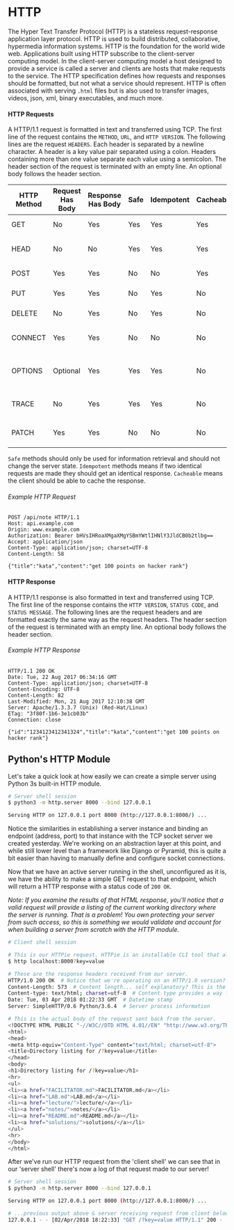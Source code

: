 # HTTP
The Hyper Text Transfer Protocol (HTTP) is a stateless request-response application layer protocol. HTTP is used to build distributed, collaborative, hypermedia information systems. HTTP is the foundation for the world wide web. Applications built using HTTP subscribe to the client-server computing model. In the client-server computing model a host designed to provide a service is called a server and clients are hosts that make requests to the service. The HTTP specification defines how requests and responses should be formatted, but not what a service should represent. HTTP is often associated with serving `.html` files but is also used to transfer images, videos, json, xml, binary executables, and much more.

#### HTTP Requests
A HTTP/1.1 request is formatted in text and transferred using TCP. The first line of the request contains the `METHOD`, `URL`, and `HTTP VERSION`. The following lines are the request `HEADERS`. Each header is separated by a newline character. A header is a key value pair separated using a colon. Headers containing more than one value separate each value using a semicolon. The header section of the request is terminated with an empty line. An optional body follows the header section.


|HTTP Method	| Request Has Body	| Response Has Body |	Safe	| Idempotent	| Cacheable | Function |
| --- | --- | --- | --- | --- | --- | --- |
| GET	    | No	      | Yes	| Yes | Yes	| Yes | Retrieve a resource |
| HEAD	  | No	      | No	| Yes | Yes	| Yes | Like GET but headers only |
| POST	  | Yes	      | Yes	| No	| No	| Yes | Create a resource |
| PUT	    | Yes	      | Yes	| No	| Yes	| No | Update a resource |
| DELETE	| No	      | Yes	| No	| Yes	| No | Delete a resource |
| CONNECT	| Yes	      | Yes	| No	| No	| No | Create TCP/IP tunnel |
| OPTIONS	| Optional	| Yes	| Yes | Yes	| No | Returns supported methods for a URL |
| TRACE 	| No	      | Yes	| Yes | Yes	| No | Echos retrieved request |
| PATCH  	| Yes	      | Yes	| No	| No	| No | Partial modification of resource |

`Safe` methods should only be used for information retrieval and should not change the server state.
`Idempotent` methods means if two identical requests are made they should get an identical response.
`Cacheable` means the client should be able to cache the response.

###### Example HTTP Request
```
POST /api/note HTTP/1.1
Host: api.example.com
Origin: www.example.com
Authorization: Bearer bHVsIHRoaXMgaXMgYSBmYWtlIHNlY3JldCB0b2tlbg==
Accept: application/json
Content-Type: application/json; charset=UTF-8
Content-Length: 58

{"title":"kata","content":"get 100 points on hacker rank"}
```

#### HTTP Response
A HTTP/1.1 response is also formatted in text and transferred using TCP. The first line of the response contains the `HTTP VERSION`, `STATUS CODE`, and `STATUS MESSAGE`. The following lines are the request headers and are formatted exactly the same way as the request headers. The header section of the request is terminated with an empty line. An optional body follows the header section.

###### Example HTTP Response
```
HTTP/1.1 200 OK
Date: Tue, 22 Aug 2017 06:34:16 GMT
Content-Type: application/json; charset=UTF-8
Content-Encoding: UTF-8
Content-Length: 82
Last-Modified: Mon, 21 Aug 2017 12:10:38 GMT
Server: Apache/1.3.3.7 (Unix) (Red-Hat/Linux)
ETag: "3f80f-1b6-3e1cb03b"
Connection: close

{"id":"1234123412341324","title":"kata","content":"get 100 points on hacker rank"}
```


## Python's HTTP Module
Let's take a quick look at how easily we can create a simple server using Python 3s built-in HTTP module.
```sh
# Server shell session
$ python3 -m http.server 8000 --bind 127.0.0.1

Serving HTTP on 127.0.0.1 port 8000 (http://127.0.0.1:8000/) ...
```
Notice the similarities in establishing a server instance and binding an endpoint (address, port) to that instance with the TCP socket server we created yesterday. We're working on an abstraction layer at this point, and while still lower level than a framework like Django or Pyramid, this is quite a bit easier than having to manually define and configure socket connections.


Now that we have an active server running in the shell, unconfigured as it is, we have the ability to make a simple GET request to that endpoint, which will return a HTTP response with a status code of `200 OK`.

_Note: If you examine the results of that HTML response, you'll notice that a valid request will provide a listing of the current working directory where the server is running. *That is a problem!* You own protecting your server from such access, so this is something we would validate and account for when building a server from scratch with the HTTP module._

```sh
# Client shell session

# This is our HTTPie request. HTTPie is an installable CLI tool that allows some nice, simple commands for making http requests in the terminal.
$ http localhost:8000?key=value

# These are the response headers received from our server.
HTTP/1.0 200 OK  # Notice that we're operating on an HTTP/1.0 version? That means that this is the only line ACTUALLY required in these headers
Content-Length: 573  # Content length... self explanatory? This is the length of the body of the response.
Content-type: text/html; charset=utf-8  # Content type provides a way for the req/res cycle to predetermine the type of data sent and received: i.e. JSON, HTML, Plain text, etc...
Date: Tue, 03 Apr 2018 01:22:33 GMT  # Datetime stamp
Server: SimpleHTTP/0.6 Python/3.6.4  # Server process information

# This is the actual body of the request sent back from the server.
<!DOCTYPE HTML PUBLIC "-//W3C//DTD HTML 4.01//EN" "http://www.w3.org/TR/html4/strict.dtd">
<html>
<head>
<meta http-equiv="Content-Type" content="text/html; charset=utf-8">
<title>Directory listing for /?key=value</title>
</head>
<body>
<h1>Directory listing for /?key=value</h1>
<hr>
<ul>
<li><a href="FACILITATOR.md">FACILITATOR.md</a></li>
<li><a href="LAB.md">LAB.md</a></li>
<li><a href="lecture/">lecture/</a></li>
<li><a href="notes/">notes/</a></li>
<li><a href="README.md">README.md</a></li>
<li><a href="solutions/">solutions/</a></li>
</ul>
<hr>
</body>
</html>
```
After we've run our HTTP request from the 'client shell' we can see that in our 'server shell' there's now a log of that request made to our server!
```sh
# Server shell session
$ python3 -m http.server 8000 --bind 127.0.0.1

Serving HTTP on 127.0.0.1 port 8000 (http://127.0.0.1:8000/) ...

# ...previous output above & server receiving request from client below
127.0.0.1 - - [02/Apr/2018 18:22:33] "GET /?key=value HTTP/1.1" 200 -
```
